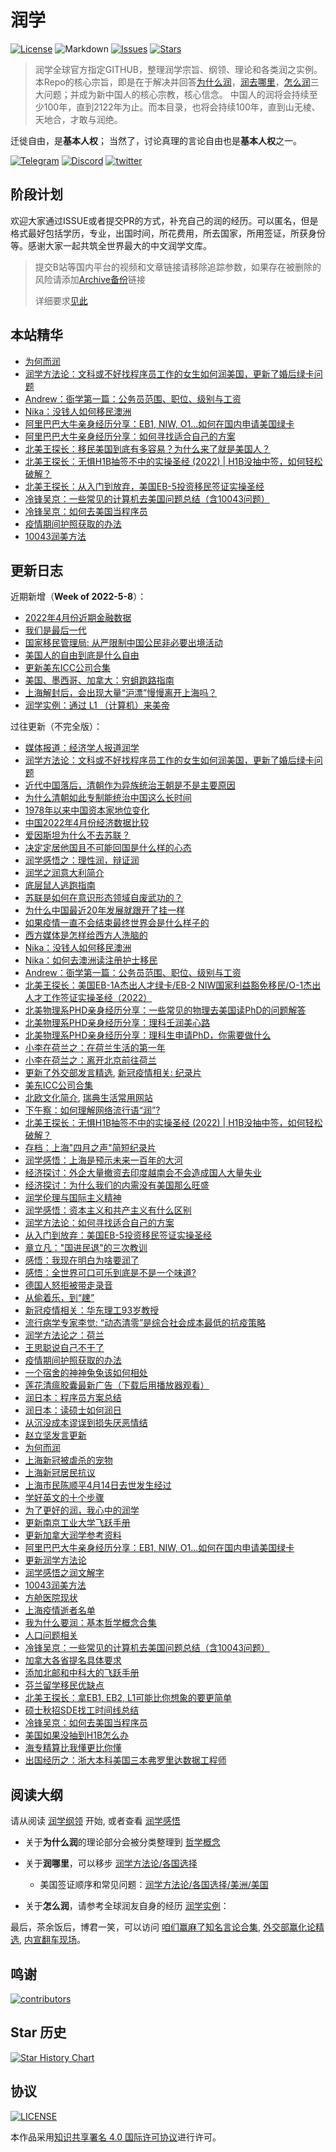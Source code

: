 # 润学

[![License](https://img.shields.io/github/license/The-Run-Philosophy-Organization/run)](https://github.com/The-Run-Philosophy-Organization/run/blob/main/README.md)
![Markdown](https://github.com/The-Run-Philosophy-Organization/run/actions/workflows/linter.yml/badge.svg)
[![Issues](https://img.shields.io/github/issues/The-Run-Philosophy-Organization/run)](https://github.com/The-Run-Philosophy-Organization/run/issues)
[![Stars](https://img.shields.io/github/stars/The-Run-Philosophy-Organization/run)](https://github.com/The-Run-Philosophy-Organization/run/blob/main/README.md)

> 润学全球官方指定GITHUB，整理润学宗旨、纲领、理论和各类润之实例。
> 本Repo的核心宗旨，即是在于解决并回答[为什么润](哲学概念/为何而润.md)，[润去哪里](润学方法论/各国选择/)，[怎么润](润学实例/)三大问题；并成为新中国人的核心宗教，核心信念。
> 中国人的润将会持续至少100年，直到2122年为止。而本目录，也将会持续100年，直到山无棱、天地合，才敢与润绝。

迁徙自由，是**基本人权**；
当然了，讨论真理的言论自由也是**基本人权**之一。

[![Telegram](https://img.shields.io/badge/Telegram-润学-%232CA5E0?style=flat-square&logo=telegram)](https://t.me/RunOutForLife)
[![Discord](https://img.shields.io/badge/Discord-润学-%235865F2?style=flat-square&logo=discord)](https://t.co/TmLbFbNkUy)
[![twitter](https://img.shields.io/twitter/url?url=https%3A%2F%2Fgithub.com%2FThe-Run-Philosophy-Organization%2Frun)](https://twitter.com/intent/tweet?text=Wow:&url=https%3A%2F%2Fgithub.com%2FThe-Run-Philosophy-Organization%2Frun)

## 阶段计划

欢迎大家通过ISSUE或者提交PR的方式，补充自己的润的经历。可以匿名，但是格式最好包括学历，专业，出国时间，所花费用，所去国家，所用签证，所获身份等。感谢大家一起共筑全世界最大的中文润学文库。

> 提交B站等国内平台的视频和文章链接请移除追踪参数，如果存在被删除的风险请添加[Archive备份](Archive备份相关.md)链接
>
> 详细要求[见此](CodeOfConduct.md)

## 本站精华

- [为何而润](哲学概念/为何而润.md)
- [润学方法论：文科或不好找程序员工作的女生如何润美国，更新了婚后绿卡问题](润学方法论/各国选择/美洲/美国/文科女生不好找程序员的工作如何润美国.md)
- [Andrew：衙学第一篇：公务员范围、职位、级别与工资](润学之衙学基础/衙学第一篇：公务员范围、职位、级别与工资.md)
- [Nika：没钱人如何移民澳洲](润学方法论/各国选择/亚洲和大洋洲/澳大利亚/没钱人如何移民澳洲.md)
- [阿里巴巴大牛亲身经历分享：EB1, NIW, O1...如何在国内申请美国绿卡](润学实例/计算机/如何在国内申请美国绿卡.md)
- [阿里巴巴大牛亲身经历分享：如何寻找适合自己的方案](润学方法论/如何寻找适合自己的方案.md)
- [北美王探长：移民美国到底有多容易？为什么来了就是美国人？](润学方法论/各国选择/美洲/美国/王探长系列之：为什么来了就是美国人.md)
- [北美王探长：无惧H1B抽签不中的实操圣经 (2022) | H1B没抽中签，如何轻松破解？](润学方法论/各国选择/美洲/美国/王探长系列之：H1B没抽中签如何轻松破解.md)
- [北美王探长：从入门到放弃，美国EB-5投资移民签证实操圣经](润学方法论/各国选择/美洲/美国/王探长系列之：美国EB-5投资移民签证实操圣经.md)
- [冷锋吴京：一些常见的计算机去美国问题总结（含10043问题）](润学实例/计算机/一些常见的计算机去美国问题总结.md)
- [冷锋吴京：如何去美国当程序员](润学实例/计算机/去美国当程序员V2.5.0.md)
- [疫情期间护照获取的办法](润学方法论/前期准备/护照获取/README.md)
- [10043润美方法](润学实例/10043学校如何润/10043润美方法.md)

## 更新日志

近期新增（**Week of 2022-5-8**）：

- [2022年4月份近期金融数据](经济问题相关/金融数据全面坍塌.md)
- [我们是最后一代](人口问题相关/我们是最后一代.md)
- [国家移民管理局: 从严限制中国公民非必要出境活动](润学方法论/前期准备/护照获取/国家移民管理局之从严限制中国公民非必要出境活动.md)
- [美国人的自由到底是什么自由](润学感悟/美国人的自由到底是什么自由.md)
- [更新美东ICC公司合集](润学方法论/各国选择/美洲/美国/美东ICC公司合集.md)
- [美国、墨西哥、加拿大：穷蛆跑路指南](润学方法论/各国选择/穷蛆跑路指南.md)
- [上海解封后，会出现大量“沪漂”慢慢离开上海吗？](润学感悟/上海解封后会出现大量沪漂慢慢离开上海吗.md)
- [润学实例：通过 L1 （计算机）来美帝](润学实例/计算机/通过L1来美帝.md)

过往更新（不完全版）：

- [媒体报道：经济学人报道润学](媒体报道/China_young_elite_are_considering_moving_abroad.md)
- [润学方法论：文科或不好找程序员工作的女生如何润美国，更新了婚后绿卡问题](润学方法论/各国选择/美洲/美国/文科女生不好找程序员的工作如何润美国.md)
- [近代中国落后，清朝作为异族统治王朝是不是主要原因](润学感悟/近代中国落后，清朝作为异族统治王朝是不是主要原因.md)
- [为什么清朝如此专制能统治中国这么长时间](润学感悟/为什么清朝如此专制能统治中国这么长时间.md)
- [1978年以来中国资本家地位变化](经济问题相关/1978年以来中国资本家地位变化.md)
- [中国2022年4月份经济数据比较](经济问题相关/4月份经济数据比较.md)
- [爱因斯坦为什么不去苏联？](润学感悟/爱因斯坦为什么不去苏联.md)
- [决定定居他国且不可能回国是什么样的心态](润学感悟/决定定居他国且不可能回国是什么样的心态.md)
- [润学感悟之：理性润，辩证润](润学感悟/理性润，辩证润.md)
- [润学之润意大利简介](润学方法论/各国选择/西欧北欧/意大利/)
- [底层鼠人逃跑指南](润学方法论/底层鼠人逃跑指南.md)
- [苏联是如何在意识形态领域自废武功的？](润学感悟/苏联是如何在意识形态领域自废武功.md)
- [为什么中国最近20年发展就跟开了挂一样](润学感悟/为什么中国最近20年发展就跟开了挂一样.md)
- [如果疫情一直不会结束最终世界会是什么样子的](新冠疫情相关/如果疫情一直不会结束最终世界会是什么样子的/README.md)
- [西方媒体是怎样给西方人洗脑的](润学感悟/西方媒体是怎样给西方人洗脑的.md)
- [Nika：没钱人如何移民澳洲](润学方法论/各国选择/亚洲和大洋洲/澳大利亚/没钱人如何移民澳洲.md)
- [Nika：如何去澳洲读注册护士移民](润学方法论/各国选择/亚洲和大洋洲/澳大利亚/如何去澳洲读注册护士移民.md)
- [Andrew：衙学第一篇：公务员范围、职位、级别与工资](润学之衙学基础/衙学第一篇：公务员范围、职位、级别与工资.md)
- [北美王探长：美国EB-1A杰出人才绿卡/EB-2 NIW国家利益豁免移民/O-1杰出人才工作签证实操圣经（2022）](润学方法论/各国选择/美洲/美国/王探长系列之：EB1，NIW与O1申请实操指南.md)
- [北美物理系PHD亲身经历分享：一些常见的物理去美国读PhD的问题解答](润学实例/物理/一些常见的物理去美国读PhD的问题解答.md)
- [北美物理系PHD亲身经历分享：理科壬润美心路](润学实例/物理/理科壬润美心路.md)
- [北美物理系PHD亲身经历分享：理科生申请PhD，你需要做什么](润学实例/物理/理科生申请PhD，你需要做什么.md)
- [小李在荷兰之：在荷兰生活的第一年](润学实例/计算机/小李在荷兰之在荷兰生活的第一年.md)
- [小李在荷兰之：离开北京前往荷兰](润学实例/计算机/小李在荷兰之离开北京前往荷兰.md)
- [更新了外交部发言精选](外交部发言精选), [新冠疫情相关: 纪录片](新冠疫情相关/纪录片/README.md)
- [美东ICC公司合集](润学方法论/各国选择/美洲/美国/美东ICC公司合集.md)
- [北欧文化简介](润学方法论/各国选择/西欧北欧/北欧文化.md), [瑞典生活常用网站](润学方法论/各国选择/西欧北欧/瑞典/瑞典生活常用网站.md)
- [下午察：如何理解网络流行语“润”?](媒体报道/下午察：如何理解网络流行语“润”.md)
- [北美王探长：无惧H1B抽签不中的实操圣经 (2022) | H1B没抽中签，如何轻松破解？](润学方法论/各国选择/美洲/美国/王探长系列之：H1B没抽中签如何轻松破解.md)
- [存档：上海"四月之声"简短纪录片](https://www.youtube.com/watch?v=38_thLXNHY8)
- [润学感悟：上海是预示未来一百年的大河](润学感悟/pdfs/上海是预示未来一百年的大河.pdf)
- [经济探讨：外企大量撤资去印度越南会不会造成国人大量失业](经济问题相关/外企大量撤资去印度越南会不会造成国人大量失业.md)
- [经济探讨：为什么我们的内需没有美国那么旺盛](经济问题相关/为什么我们的内需没有美国那么旺盛.md)
- [润学伦理与国际主义精神](润学感悟/润学伦理与国际主义精神.md)
- [润学感悟：资本主义和共产主义有什么区别](润学感悟/资本主义和共产主义有什么区别.md)
- [润学方法论：如何寻找适合自己的方案](润学方法论/如何寻找适合自己的方案.md)
- [从入门到放弃：美国EB-5投资移民签证实操圣经](润学方法论/各国选择/美洲/美国/王探长系列之：美国EB-5投资移民签证实操圣经.md)
- [章立凡："国进民退"的三次教训](经济问题相关/国进民退的三次教训.md)
- [感悟：我现在明白为啥要润了](润学见证（证词证言）/我现在明白为啥要润了.md)
- [感悟：全世界可口可乐到底是不是一个味道?](润学感悟/全世界可口可乐到底是不是一个味道.md)
- [德国人怒拒被带走录音](新冠疫情相关/居民抗议/德国人与居委会的录音.mp4)
- [从偷着乐，到“䟏”](润学见证（证词证言）/README.md)
- [新冠疫情相关：华东理工93岁教授](新冠疫情相关/新闻/求救，华东理工93岁教授夫妇.md)
- [流行病学专家李觉: “动态清零”是综合社会成本最低的抗疫策略](新冠疫情相关/新闻/“动态清零”是综合社会成本最低的抗疫策略.md)
- [润学方法论之：荷兰](润学方法论/各国选择/西欧北欧/荷兰/)
- [王思聪说自己不干了](新冠疫情相关/居民抗议/王思聪不干了.JPG)
- [疫情期间护照获取的办法](润学方法论/前期准备/护照获取/README.md)
- [一个宿舍的神神兔兔该如何相处](润学感悟/一个宿舍的神神兔兔该如何相处.md)
- [莲花清瘟胶囊最新广告（下载后用播放器观看）](新冠疫情相关/莲花清瘟/莲花清瘟胶囊.mp4)
- [润日本：程序员方案总结](润学方法论/各国选择/亚洲和大洋洲/日本/程序员润日.md)
- [润日本：读硕士如何润日](润学方法论/各国选择/亚洲和大洋洲/日本/读硕士润日.md)
- [从沉没成本谬误到损失厌恶情结](哲学概念/从沉没成本谬误到损失厌恶情结.md)
- [赵立坚发言更新](外交部发言精选/赵立坚/)
- [为何而润](哲学概念/为何而润.md)
- [上海新冠被虐杀的宠物](新冠疫情相关/被虐杀的宠物/)
- [上海新冠居民抗议](新冠疫情相关/居民抗议/)
- [上海市民陈顺平4月14日去世发生经过](新冠疫情相关/记录在案的次生伤害/上海市民陈顺平4月14日去世发生经过.md)
- [学好英文的十个步骤](润学方法论/前期准备/英语学习/学好英文的十个步骤.md)
- [为了更好的润，我心中的润学](润学感悟/为了更好的润，我心中的润学.md)
- [更新南京工业大学飞跃手册](润学方法论/飞跃手册/README.md)
- [更新加拿大润学参考资料](润学方法论/各国选择/美洲/加拿大/参考资料.md)
- [阿里巴巴大牛亲身经历分享：EB1, NIW, O1...如何在国内申请美国绿卡](润学实例/计算机/如何在国内申请美国绿卡.md)
- [更新润学方法论](润学方法论/README.md)
- [润学感悟之润文解字](润学感悟/润文解字.md)
- [10043润美方法](润学实例/10043学校如何润/10043润美方法.md)
- [方舱医院现状](新冠疫情相关/新闻/README.md)
- [上海疫情逝者名单](新冠疫情相关/记录在案的次生伤害/上海疫情逝者名单.md)
- [我为什么要润：基本哲学概念合集](哲学概念)
- [人口问题相关](人口问题相关)
- [冷锋吴京：一些常见的计算机去美国问题总结（含10043问题）](润学实例/计算机/一些常见的计算机去美国问题总结.md)
- [加拿大各省提名具体要求](润学方法论/各国选择/美洲/加拿大/加拿大各省提名具体要求.md)
- [添加北邮和中科大的飞跃手册](润学方法论/飞跃手册/README.md)
- [芬兰留学移民优缺点](润学方法论/各国选择/西欧北欧/芬兰/芬兰留学移民优缺点.md)
- [北美王探长：拿EB1, EB2, L1可能比你想象的要更简单](润学方法论/各国选择/美洲/美国/王探长系列之：为什么来了就是美国人.md)
- [硕士秋招SDE找工时间线总结](润学实例/计算机/硕士秋招SDE找工时间线总结.md)
- [冷锋吴京：如何去美国当程序员](润学实例/计算机/去美国当程序员V2.5.0.md)
- [美国如果没抽到H1B怎么办](润学方法论/各国选择/美洲/美国/没抽到H1B怎么办.md)
- [海专精算比我懂更比你懂](张维为陈平曹丰泽等知名言论收集/曹丰泽/)
- [出国经历之：浙大本科美国三本弗罗里达数据工程师](润学实例/计算机/浙大本科美国三本佛罗里达数据工程师.md)

## 阅读大纲

请从阅读 [润学纲领](润学纲领.md) 开始, 或者查看 [润学感悟](润学感悟)

- 关于**为什么润**的理论部分会被分类整理到 [哲学概念](哲学概念)

- 关于**润哪里**，可以移步 [润学方法论/各国选择](润学方法论/各国选择)

  - 美国签证顺序和常见问题：[润学方法论/各国选择/美洲/美国](润学方法论/各国选择/美洲/美国)

- 关于**怎么润**，请参考全球润友自身的经历 [润学实例](润学实例)：

最后，茶余饭后，博君一笑，可以访问 [咱们赢麻了知名言论合集](张维为陈平曹丰泽等知名言论收集), [外交部赢化论精选](外交部发言精选), [内宣翻车现场](内宣/翻车)。

## 鸣谢

[![contributors](https://opencollective.com/run/contributors.svg?width=890)](https://github.com/The-Run-Philosophy-Organization/run/graphs/contributors)

## Star 历史

[![Star History Chart](https://api.star-history.com/svg?repos=The-Run-Philosophy-Organization/run&type=Date)](https://star-history.com/#The-Run-Philosophy-Organization/run&Date)

## 协议

[![LICENSE](https://i.creativecommons.org/l/by-sa/4.0/88x31.png)](http://creativecommons.org/licenses/by-sa/4.0/)

本作品采用[知识共享署名 4.0 国际许可协议](http://creativecommons.org/licenses/by-sa/4.0/)进行许可。
